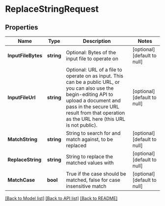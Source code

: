 # ReplaceStringRequest

## Properties
Name | Type | Description | Notes
------------ | ------------- | ------------- | -------------
**InputFileBytes** | **string** | Optional: Bytes of the input file to operate on | [optional] [default to null]
**InputFileUrl** | **string** | Optional: URL of a file to operate on as input.  This can be a public URL, or you can also use the begin-editing API to upload a document and pass in the secure URL result from that operation as the URL here (this URL is not public). | [optional] [default to null]
**MatchString** | **string** | String to search for and match against, to be replaced | [optional] [default to null]
**ReplaceString** | **string** | String to replace the matched values with | [optional] [default to null]
**MatchCase** | **bool** | True if the case should be matched, false for case insensitive match | [optional] [default to null]

[[Back to Model list]](../README.md#documentation-for-models) [[Back to API list]](../README.md#documentation-for-api-endpoints) [[Back to README]](../README.md)


